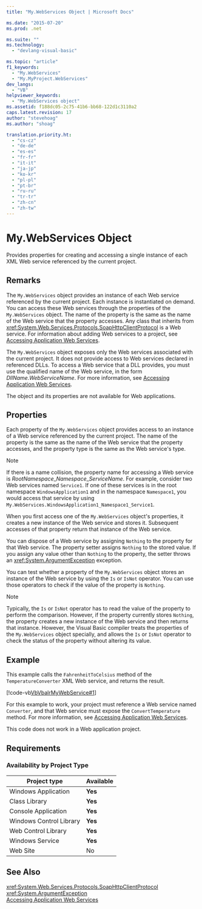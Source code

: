 ```yaml
---
title: "My.WebServices Object | Microsoft Docs"

ms.date: "2015-07-20"
ms.prod: .net

ms.suite: ""
ms.technology: 
  - "devlang-visual-basic"

ms.topic: "article"
f1_keywords: 
  - "My.WebServices"
  - "My.MyProject.WebServices"
dev_langs: 
  - "VB"
helpviewer_keywords: 
  - "My.WebServices object"
ms.assetid: f188dc05-2c75-41b6-bb68-122d1c3110a2
caps.latest.revision: 17
author: "stevehoag"
ms.author: "shoag"

translation.priority.ht: 
  - "cs-cz"
  - "de-de"
  - "es-es"
  - "fr-fr"
  - "it-it"
  - "ja-jp"
  - "ko-kr"
  - "pl-pl"
  - "pt-br"
  - "ru-ru"
  - "tr-tr"
  - "zh-cn"
  - "zh-tw"
---
```

# My.WebServices Object
Provides properties for creating and accessing a single instance of each XML Web service referenced by the current project.  
  
## Remarks  
 The `My.WebServices` object provides an instance of each Web service referenced by the current project. Each instance is instantiated on demand. You can access these Web services through the properties of the `My.WebServices` object. The name of the property is the same as the name of the Web service that the property accesses. Any class that inherits from <xref:System.Web.Services.Protocols.SoapHttpClientProtocol> is a Web service. For information about adding Web services to a project, see [Accessing Application Web Services](../../../visual-basic/developing-apps/programming/accessing-application-web-services.md).  
  
 The `My.WebServices` object exposes only the Web services associated with the current project. It does not provide access to Web services declared in referenced DLLs. To access a Web service that a DLL provides, you must use the qualified name of the Web service, in the form *DllName*.*WebServiceName*. For more information, see [Accessing Application Web Services](../../../visual-basic/developing-apps/programming/accessing-application-web-services.md).  
  
 The object and its properties are not available for Web applications.  
  
## Properties  
 Each property of the `My.WebServices` object provides access to an instance of a Web service referenced by the current project. The name of the property is the same as the name of the Web service that the property accesses, and the property type is the same as the Web service's type.  
  
> [!NOTE]
>  If there is a name collision, the property name for accessing a Web service is *RootNamespace*_*Namespace*\_*ServiceName*. For example, consider two Web services named `Service1`. If one of these services is in the root namespace `WindowsApplication1` and in the namespace `Namespace1`, you would access that service by using `My.WebServices.WindowsApplication1_Namespace1_Service1`.  
  
 When you first access one of the `My.WebServices` object's properties, it creates a new instance of the Web service and stores it. Subsequent accesses of that property return that instance of the Web service.  
  
 You can dispose of a Web service by assigning `Nothing` to the property for that Web service. The property setter assigns `Nothing` to the stored value. If you assign any value other than `Nothing` to the property, the setter throws an <xref:System.ArgumentException> exception.  
  
 You can test whether a property of the `My.WebServices` object stores an instance of the Web service by using the `Is` or `IsNot` operator. You can use those operators to check if the value of the property is `Nothing`.  
  
> [!NOTE]
>  Typically, the `Is` or `IsNot` operator has to read the value of the property to perform the comparison. However, if the property currently stores `Nothing`, the property creates a new instance of the Web service and then returns that instance. However, the Visual Basic compiler treats the properties of the `My.WebServices` object specially, and allows the `Is` or `IsNot` operator to check the status of the property without altering its value.  
  
## Example  
 This example calls the `FahrenheitToCelsius` method of the `TemperatureConverter` XML Web service, and returns the result.  
  
 [!code-vb[VbVbalrMyWebService#1](../../../visual-basic/language-reference/objects/codesnippet/VisualBasic/my-webservices-object_1.vb)]  
  
 For this example to work, your project must reference a Web service named `Converter`, and that Web service must expose the `ConvertTemperature` method. For more information, see [Accessing Application Web Services](../../../visual-basic/developing-apps/programming/accessing-application-web-services.md).  
  
 This code does not work in a Web application project.  
  
## Requirements  
  
### Availability by Project Type  
  
|Project type|Available|  
|---|---|  
|Windows Application|**Yes**|  
|Class Library|**Yes**|  
|Console Application|**Yes**|  
|Windows Control Library|**Yes**|  
|Web Control Library|**Yes**|  
|Windows Service|**Yes**|  
|Web Site|No|  
  
## See Also  
 <xref:System.Web.Services.Protocols.SoapHttpClientProtocol>   
 <xref:System.ArgumentException>   
 [Accessing Application Web Services](../../../visual-basic/developing-apps/programming/accessing-application-web-services.md)